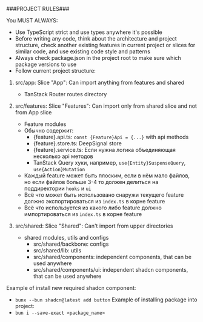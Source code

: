 ###PROJECT RULES###

You MUST ALWAYS:

- Use TypeScript strict and use types anywhere it's possible
- Before writing any code, think about the architecture and project structure, check another existing features in current project or slices for similar code, and use existing code style and patterns
- Always check package.json in the project root to make sure which package versions to use
- Follow current project structure:

1. src/app: Slice "App": Can import anything from features and shared 
   - TanStack Router routes directory

2. src/features: Slice "Features": Can import only from shared slice and not from App slice
   - Feature modules
   - Обычно содержит:
     - {feature}.api.ts: `const {Feature}Api = {...}` with api methods
     - {feature}.store.ts: DeepSignal store
     - {feature}.service.ts: Если нужна логика объединяющая несколько api методов
     - TanStack Query хуки, например, `use{Entity}SuspenseQuery`, `use{Action}Mutation`
   - Каждый feature может быть плоским, если в нём мало файлов, но если файлов больше 3-4 то должен делиться на поддиректории `hooks` и `ui`
   - Всё что может быть использовано снаружи текущего feature должно экспортироваться из `index.ts` в корне feature
   - Всё что используется из какого либо feature должно импортироваться из `index.ts` в корне feature 

3. src/shared: Slice "Shared": Can't import from upper directories
   - shared modules, utils and configs
     - src/shared/backbone: configs
     - src/shared/lib: utils
     - src/shared/components: independent components, that can be used anywhere
     - src/shared/components/ui: independent shadcn components, that can be used anywhere

Example of install new required shadcn component:
- `bunx --bun shadcn@latest add button`
Example of installing package into project:
- `bun i --save-exact <package_name>`
